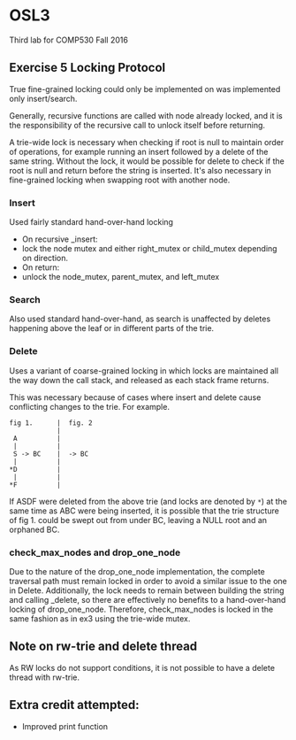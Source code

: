 OSL3
=======================
Third lab for COMP530 Fall 2016


Exercise 5 Locking Protocol
-----------------------
True fine-grained locking could only be implemented on was implemented only insert/search.

Generally, recursive functions are called with node already locked, and it is the responsibility of the recursive call to unlock itself before returning.

A trie-wide lock is necessary when checking if root is null to maintain order of operations, for example running an insert followed by a delete of the same string. Without the lock, it would be possible for delete to check if the root is null and return before the string is inserted. It's also necessary in fine-grained locking when swapping root with another node.


### Insert

Used fairly standard hand-over-hand locking

* On recursive _insert:
 * lock the node mutex and either right_mutex or child_mutex depending on direction.
* On return:
 * unlock the node_mutex, parent_mutex, and left_mutex

### Search

Also used standard hand-over-hand, as search is unaffected by deletes happening above the leaf or in different parts of the trie.

### Delete

Uses a variant of coarse-grained locking in which locks are maintained all the way down the call stack, and released as each stack frame returns.

This was necessary because of cases where insert and delete cause conflicting changes to the trie.  For example.

```
fig 1.      |  fig. 2
            | 
 A          |  
 |          |  
 S -> BC    |  -> BC
 |          |
*D          |
 |          |
*F          |

```

If ASDF were deleted from the above trie (and locks are denoted by `*`) at the same time as ABC were being inserted, it is possible that the trie structure of fig 1. could be swept out from under BC, leaving a NULL root and an orphaned BC.

### check_max_nodes and drop_one_node

Due to the nature of the drop_one_node implementation, the complete traversal path must remain locked in order to avoid a similar issue to the one in Delete. Additionally, the lock needs to remain between building the string and calling \_delete, so there are effectively no benefits to a hand-over-hand locking of drop_one_node. Therefore, check_max_nodes is locked in the same fashion as in ex3 using the trie-wide mutex.


Note on rw-trie and delete thread
-----------------------
As RW locks do not support conditions, it is not possible to have a delete thread with rw-trie.


Extra credit attempted:
-----------------------
* Improved print function
